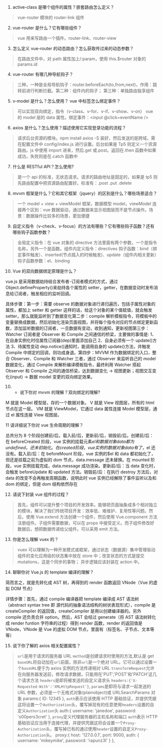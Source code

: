 1. active-class 是哪个组件的属性？嵌套路由怎么定义？

> vue-router 模块的 router-link 组件

2. vue-router 是什么？它有哪些组件？

> vue 用来写路由一个插件。router-link、router-view

3. 怎么定义 vue-router 的动态路由？怎么获取传过来的动态参数？

> 在路由文件中，对 path 属性加上/:param，使用 this.$router 对象的 params.id

4. vue-router 有哪几种导航钩子？

> 三种，一种是全局导航钩子：router.beforeEach(to,from,next)，作用：跳转前进行判断拦截。第二种：组件内的钩子； 第三种：单独路由独享组件

5. v-model 是什么？怎么使用？ vue 中标签怎么绑定事件？

> 可以实现双向绑定，指令（v-class、v-for、v-if、v-show、v-on）
> vue 的 model 层的 data 属性。绑定事件：<input @click=eventName />

6. axios 是什么？怎么使用？描述使用它实现登录功能的流程？

> 请求后台资源的模块。npm install axios -S 装好，然后发送的是跨域，需在配置文件中 config/index.js 进行设置。后台如果是 Tp5 则定义一个资源路由。js 中使用 import 进来，然后.get 或.post。返回在.then 函数中如果成功，失败则是在.catch 函数中

7. 什么是 RESTful API？怎么使用?

> 是一个 api 的标准，无状态请求。请求的路由地址是固定的，如果是 tp5 则先路由配置中把资源路由配置好。标准有：.post .put .delete

8. mvvm 框架是什么？它和其它框架（jquery）的区别是什么？哪些场景适合？

> 一个 model + view + viewModel 框架，数据模型 model，viewModel 连接两个区别：vue 数据驱动，通过数据来显示视图层而不是节点操作。场景：数据操作比较多的场景，更加便捷

9. 自定义指令（v-check、v-focus）的方法有哪些？它有哪些钩子函数？还有哪些钩子函数参数？

> 全局定义指令：在 vue 对象的 directive 方法里面有两个参数，一个是指令名称，另外一个是函数。组件内定义指令：directives
> 钩子函数：bind（绑定事件触发）、inserted(节点插入的时候触发)、update（组件内相关更新）钩子函数参数：el、binding

10. Vue 的双向数据绑定原理是什么？

vue.js 是采用数据劫持结合发布者-订阅者模式的方式，通过 Object.defineProperty()来劫持各个属性的 setter，getter，在数据变动时发布消息给订阅者，触发相应的监听回调。

具体步骤：第一步：需要 observe 的数据对象进行递归遍历，包括子属性对象的属性，都加上 setter 和 getter
这样的话，给这个对象的某个值赋值，就会触发 setter，那么就能监听到了数据变化第二步：compile 解析模板指令，将模板中的变量替换成数据，然后初始化渲染页面视图，并将每个指令对应的节点绑定更新函数，添加监听数据的订阅者，一旦数据有变动，收到通知，更新视图第三步：Watcher 订阅者是 Observer 和 Compile 之间通信的桥梁，主要做的事情是:
1、在自身实例化时往属性订阅器(dep)里面添加自己
2、自身必须有一个 update()方法
3、待属性变动 dep.notice()通知时，能调用自身的 update()方法，并触发 Compile 中绑定的回调，则功成身退。第四步：MVVM 作为数据绑定的入口，整合 Observer、Compile 和 Watcher 三者，通过 Observer 来监听自己的 model 数据变化，通过 Compile 来解析编译模板指令，最终利用 Watcher 搭起 Observer 和 Compile 之间的通信桥梁，达到数据变化 -> 视图更新；视图交互变化(input) -> 数据 model 变更的双向绑定效果。

10. * 说下你对 mvvm 的理解？双向绑定的理解?

M 就是 Model 模型层，存的一个数据对象。
V 就是 View 视图层，所有的 html 节点在这一层。
VM 就是 ViewModel，它通过 data 属性连接 Model 模型层，通过 el 属性连接 View 视图层。

11 请详细说下你对 vue 生命周期的理解？

总共分为 8 个阶段创建前/后，载入前/后，更新前/后，销毁前/后。创建前/后： 在 beforeCreated 阶段，vue 实例的挂载元素$el 和数据对象 data 都为 undefined，还未初始化。在 created 阶段，vue 实例的数据对象 data 有了，$el 还没有。载入前/后：在 beforeMount 阶段，vue 实例的$el 和 data 都初始化了，但还是挂载之前为虚拟的 dom 节点，data.message 还未替换。在 mounted 阶段，vue 实例挂载完成，data.message 成功渲染。更新前/后：当 data 变化时，会触发 beforeUpdate 和 updated 方法。销毁前/后：在执行 destroy 方法后，对 data 的改变不会再触发周期函数，说明此时 vue 实例已经解除了事件监听以及和 dom 的绑定，但是 dom 结构依然存在

12. 请说下封装 vue 组件的过程？

> 首先，组件可以提升整个项目的开发效率。能够把页面抽象成多个相对独立的模块，解决了我们传统项目开发：效率低、难维护、复用性等问题。然后，使用 Vue.extend 方法创建一个组件，然后使用 Vue.component 方法注册组件。子组件需要数据，可以在 props 中接受定义。而子组件修改好数据后，想把数据传递给父组件。可以采用 emit 方法。

13. 你是怎么理解 vuex 的？

> vuex 可以理解为一种开发模式或框架，通过状态（数据源）集中管理驱动组件的变化应用级的状态集中放在 store 中；改变状态的方式是提交 mutations，这是个同步的事物； 异步逻辑应该封装在 action 中。

14. 聊聊你对 Vue.js 的 template 编译的理解？

简而言之，就是先转化成 AST 树，再得到的 render 函数返回 VNode（Vue 的虚拟 DOM 节点）

详情步骤：首先，通过 compile 编译器把 template 编译成 AST 语法树（abstract syntax tree 即 源代码的抽象语法结构的树状表现形式），compile 是 createCompiler 的返回值，createCompiler 是用以创建编译器的。另外 compile 还负责合并 option。然后，AST 会经过 generate（将 AST 语法树转化成 render funtion 字符串的过程）得到 render 函数，render 的返回值是 VNode，VNode 是 Vue 的虚拟 DOM 节点，里面有（标签名、子节点、文本等等）

15. 说下你了解的 axios 相关配置属性？

> `url`是用于请求的服务器 URL
> `method`是创建请求时使用的方法,默认是 get
> `baseURL`将自动加在`url`前面，除非`url`是一个绝对 URL。它可以通过设置一个`baseURL`便于为 axios 实例的方法传递相对 URL
> `transformRequest`允许在向服务器发送前，修改请求数据，只能用在'PUT','POST'和'PATCH'这几个请求方法
> `headers`是即将被发送的自定义请求头 `headers:{'X-Requested-With':'XMLHttpRequest'}`,
> `params`是即将与请求一起发送的 URL 参数，必须是一个无格式对象(plainobject)或 URLSearchParams 对象
    params:{
      ID: 12345
    },
> `auth`表示应该使用 HTTP 基础验证，并提供凭据这将设置一个`Authorization`头，覆写掉现有的任意使用`headers`设置的自定义`Authorization`头
    auth:{
      username: 'janedoe',
      password: 's00pers3cret'
    },
> `proxy`定义代理服务器的主机名称和端口
> `auth`表示 HTTP 基础验证应当用于连接代理，并提供凭据这将会设置一个`Proxy-Authorization`头，覆写掉已有的通过使用`header`设置的自定义`Proxy-Authorization`头。
    proxy:{
      host: '127.0.0.1',
      port: 9000,
      auth: {
        username: 'mikeymike',
        password: 'rapunz3l'
      }
    },

